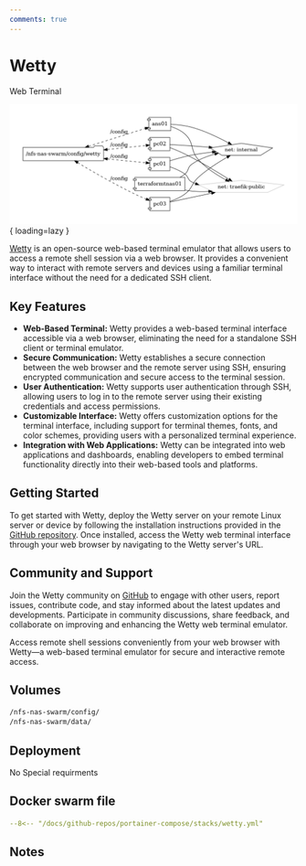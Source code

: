 ```yaml
---
comments: true
---
```


# Wetty

Web Terminal

![wetty diagram](../assets/diagrams/wetty.png){ loading=lazy }

[Wetty](https://github.com/krishnasrinivas/wetty) is an open-source web-based terminal emulator that allows users to access a remote shell session via a web browser. It provides a convenient way to interact with remote servers and devices using a familiar terminal interface without the need for a dedicated SSH client.

## Key Features

- **Web-Based Terminal:** Wetty provides a web-based terminal interface accessible via a web browser, eliminating the need for a standalone SSH client or terminal emulator.
- **Secure Communication:** Wetty establishes a secure connection between the web browser and the remote server using SSH, ensuring encrypted communication and secure access to the terminal session.
- **User Authentication:** Wetty supports user authentication through SSH, allowing users to log in to the remote server using their existing credentials and access permissions.
- **Customizable Interface:** Wetty offers customization options for the terminal interface, including support for terminal themes, fonts, and color schemes, providing users with a personalized terminal experience.
- **Integration with Web Applications:** Wetty can be integrated into web applications and dashboards, enabling developers to embed terminal functionality directly into their web-based tools and platforms.

## Getting Started

To get started with Wetty, deploy the Wetty server on your remote Linux server or device by following the installation instructions provided in the [GitHub repository](https://github.com/krishnasrinivas/wetty). Once installed, access the Wetty web terminal interface through your web browser by navigating to the Wetty server's URL.

## Community and Support

Join the Wetty community on [GitHub](https://github.com/krishnasrinivas/wetty) to engage with other users, report issues, contribute code, and stay informed about the latest updates and developments. Participate in community discussions, share feedback, and collaborate on improving and enhancing the Wetty web terminal emulator.

Access remote shell sessions conveniently from your web browser with Wetty—a web-based terminal emulator for secure and interactive remote access.


## Volumes

```bash
/nfs-nas-swarm/config/
/nfs-nas-swarm/data/
```

## Deployment
No Special requirments

## Docker swarm file
``` yaml linenums="1" 
--8<-- "/docs/github-repos/portainer-compose/stacks/wetty.yml"
```

## Notes

